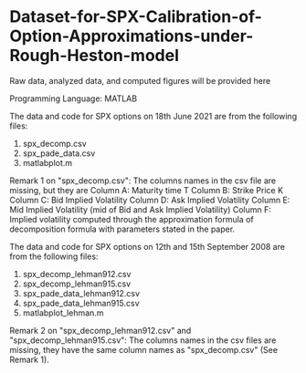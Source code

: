 # Dataset-for-SPX-Calibration-of-Option-Approximations-under-Rough-Heston-model
Raw data, analyzed data, and computed figures will be provided here

Programming Language: MATLAB

The data and code for SPX options on 18th June 2021 are from the following files:
1. spx_decomp.csv
2. spx_pade_data.csv
3. matlabplot.m

Remark 1 on "spx_decomp.csv":
The columns names in the csv file are missing, but they are 
Column A: Maturity time T
Column B: Strike Price K
Column C: Bid Implied Volatility
Column D: Ask Implied Volatility
Column E: Mid Implied Volatility (mid of Bid and Ask Implied Volatility)
Column F: Implied volatility computed through the approximation formula of decomposition formula with parameters stated in the paper.


The data and code for SPX options on 12th and 15th September 2008 are from the following files:
1. spx_decomp_lehman912.csv
2. spx_decomp_lehman915.csv
3. spx_pade_data_lehman912.csv
4. spx_pade_data_lehman915.csv
5. matlabplot_lehman.m

Remark 2 on "spx_decomp_lehman912.csv" and "spx_decomp_lehman915.csv":
The columns names in the csv files are missing, they have the same column names as "spx_decomp.csv" (See Remark 1).

